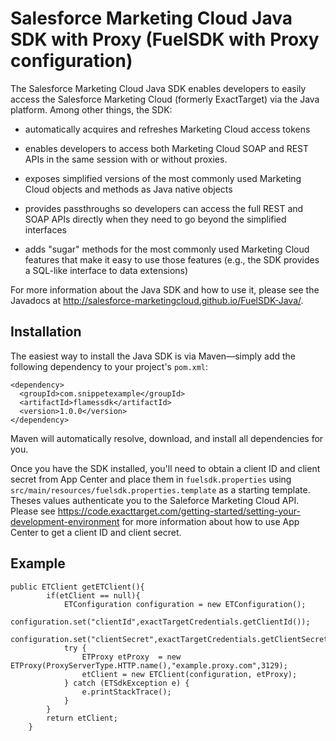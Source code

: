 Salesforce Marketing Cloud Java SDK with Proxy (FuelSDK with Proxy configuration)
==============================================

The Salesforce Marketing Cloud Java SDK enables developers to easily
access the Salesforce Marketing Cloud (formerly ExactTarget) via the
Java platform. Among other things, the SDK:

* automatically acquires and refreshes Marketing Cloud
  access tokens

* enables developers to access both Marketing Cloud SOAP
  and REST APIs in the same session with or without proxies.

* exposes simplified versions of the most commonly used Marketing
  Cloud objects and methods as Java native objects

* provides passthroughs so developers can access the full
  REST and SOAP APIs directly when they need to go beyond
  the simplified interfaces

* adds "sugar" methods for the most commonly used Marketing
  Cloud features that make it easy to use those features (e.g.,
  the SDK provides a SQL-like interface to data extensions)

For more information about the Java SDK and how to use it, please see
the Javadocs at http://salesforce-marketingcloud.github.io/FuelSDK-Java/.

Installation
------------

The easiest way to install the Java SDK is via Maven&mdash;simply add the following dependency to your project's `pom.xml`:

    <dependency>
      <groupId>com.snippetexample</groupId>
      <artifactId>flamessdk</artifactId>
      <version>1.0.0</version>
    </dependency>

Maven will automatically resolve, download, and install all dependencies for you.

Once you have the SDK installed, you'll need to obtain a client ID and client secret from App Center and place them in `fuelsdk.properties` using `src/main/resources/fuelsdk.properties.template` as a starting template. Theses values authenticate you to the Saleforce Marketing Cloud API. Please see https://code.exacttarget.com/getting-started/setting-your-development-environment for more information about how to use App Center to get a client ID and client secret.


Example
-------
```
public ETClient getETClient(){
    	if(etClient == null){
    		ETConfiguration configuration = new ETConfiguration();
        	configuration.set("clientId",exactTargetCredentials.getClientId());
        	configuration.set("clientSecret",exactTargetCredentials.getClientSecret());
        	try {
				ETProxy etProxy  = new ETProxy(ProxyServerType.HTTP.name(),"example.proxy.com",3129);
    			etClient = new ETClient(configuration, etProxy);
    		} catch (ETSdkException e) {
    			e.printStackTrace();
    		}
    	}
    	return etClient;
    }
```
